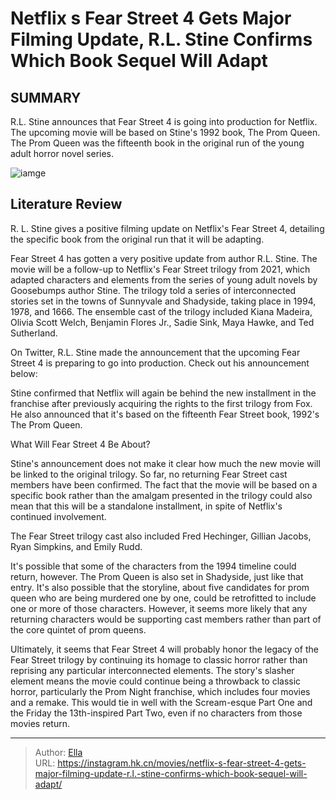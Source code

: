 # Netflix s Fear Street 4 Gets Major Filming Update, R.L. Stine Confirms Which Book Sequel Will Adapt


## SUMMARY 



  R.L. Stine announces that Fear Street 4 is going into production for Netflix.   The upcoming movie will be based on Stine&#39;s 1992 book, The Prom Queen.   The Prom Queen was the fifteenth book in the original run of the young adult horror novel series.  

![iamge](https://static1.srcdn.com/wordpress/wp-content/uploads/2024/01/ted-sutherland-as-young-nick-goode-in-fear-street-part-2-1978.jpg)

## Literature Review

R. L. Stine gives a positive filming update on Netflix&#39;s Fear Street 4, detailing the specific book from the original run that it will be adapting.




Fear Street 4 has gotten a very positive update from author R.L. Stine. The movie will be a follow-up to Netflix&#39;s Fear Street trilogy from 2021, which adapted characters and elements from the series of young adult novels by Goosebumps author Stine. The trilogy told a series of interconnected stories set in the towns of Sunnyvale and Shadyside, taking place in 1994, 1978, and 1666. The ensemble cast of the trilogy included Kiana Madeira, Olivia Scott Welch, Benjamin Flores Jr., Sadie Sink, Maya Hawke, and Ted Sutherland.




On Twitter, R.L. Stine made the announcement that the upcoming Fear Street 4 is preparing to go into production. Check out his announcement below:


 

Stine confirmed that Netflix will again be behind the new installment in the franchise after previously acquiring the rights to the first trilogy from Fox. He also announced that it&#39;s based on the fifteenth Fear Street book, 1992&#39;s The Prom Queen.


 What Will Fear Street 4 Be About? 
          

Stine&#39;s announcement does not make it clear how much the new movie will be linked to the original trilogy. So far, no returning Fear Street cast members have been confirmed. The fact that the movie will be based on a specific book rather than the amalgam presented in the trilogy could also mean that this will be a standalone installment, in spite of Netflix&#39;s continued involvement.






The Fear Street trilogy cast also included Fred Hechinger, Gillian Jacobs, Ryan Simpkins, and Emily Rudd.




It&#39;s possible that some of the characters from the 1994 timeline could return, however. The Prom Queen is also set in Shadyside, just like that entry. It&#39;s also possible that the storyline, about five candidates for prom queen who are being murdered one by one, could be retrofitted to include one or more of those characters. However, it seems more likely that any returning characters would be supporting cast members rather than part of the core quintet of prom queens.

Ultimately, it seems that Fear Street 4 will probably honor the legacy of the Fear Street trilogy by continuing its homage to classic horror rather than reprising any particular interconnected elements. The story&#39;s slasher element means the movie could continue being a throwback to classic horror, particularly the Prom Night franchise, which includes four movies and a remake. This would tie in well with the Scream-esque Part One and the Friday the 13th-inspired Part Two, even if no characters from those movies return.






---

> Author: [Ella](https://instagram.hk.cn/)  
> URL: https://instagram.hk.cn/movies/netflix-s-fear-street-4-gets-major-filming-update-r.l.-stine-confirms-which-book-sequel-will-adapt/  

